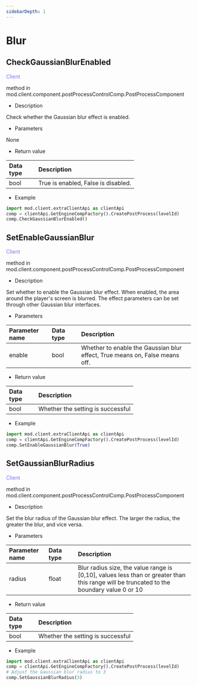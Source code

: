 ```yaml
--- 
sidebarDepth: 1 
--- 
```

# Blur 

## CheckGaussianBlurEnabled 

<span style="display:inline;color:#7575f9">Client</span> 

method in mod.client.component.postProcessControlComp.PostProcessComponent 

- Description 

Check whether the Gaussian blur effect is enabled. 

- Parameters 

None 

- Return value 

| <div style="width: 4em">Data type</div> | Description | 
| :--- | :--- | 
| bool | True is enabled, False is disabled. | 

- Example 

```python 
import mod.client.extraClientApi as clientApi 
comp = clientApi.GetEngineCompFactory().CreatePostProcess(levelId) 
comp.CheckGaussianBlurEnabled() 
``` 

## SetEnableGaussianBlur 

<span style="display:inline;color:#7575f9">Client</span> 

method in mod.client.component.postProcessControlComp.PostProcessComponent 

- Description 

Set whether to enable the Gaussian blur effect. When enabled, the area around the player's screen is blurred. The effect parameters can be set through other Gaussian blur interfaces. 

- Parameters 

| Parameter name | <div style="width: 4em">Data type</div> | Description | 
| :--- | :--- | :--- | 
| enable | bool | Whether to enable the Gaussian blur effect, True means on, False means off. |


- Return value 

| <div style="width: 4em">Data type</div> | Description | 
| :--- | :--- | 
| bool | Whether the setting is successful | 

- Example 

```python 
import mod.client.extraClientApi as clientApi 
comp = clientApi.GetEngineCompFactory().CreatePostProcess(levelId) 
comp.SetEnableGaussianBlur(True) 
``` 

## SetGaussianBlurRadius 

<span style="display:inline;color:#7575f9">Client</span> 

method in mod.client.component.postProcessControlComp.PostProcessComponent 

- Description 

Set the blur radius of the Gaussian blur effect. The larger the radius, the greater the blur, and vice versa. 

- Parameters 

| Parameter name | <div style="width: 4em">Data type</div> | Description | 
| :--- | :--- | :--- | 
| radius | float | Blur radius size, the value range is [0,10], values less than or greater than this range will be truncated to the boundary value 0 or 10 | 

- Return value 

| <div style="width: 4em">Data type</div> | Description | 
| :--- | :--- | 
| bool | Whether the setting is successful | 

- Example 

```python 
import mod.client.extraClientApi as clientApi 
comp = clientApi.GetEngineCompFactory().CreatePostProcess(levelId) 
# Adjust the Gaussian blur radius to 3 
comp.SetGaussianBlurRadius(3) 
``` 

